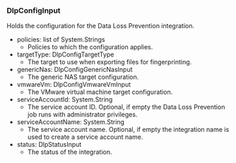 ### DlpConfigInput
Holds the configuration for the Data Loss Prevention integration.

- policies: list of System.Strings
  - Policies to which the configuration applies.
- targetType: DlpConfigTargetType
  - The target to use when exporting files for fingerprinting.
- genericNas: DlpConfigGenericNasInput
  - The generic NAS target configuration.
- vmwareVm: DlpConfigVmwareVmInput
  - The VMware virtual machine target configuration.
- serviceAccountId: System.String
  - The service account ID. Optional, if empty the Data Loss Prevention job
runs with administrator privileges.
- serviceAccountName: System.String
  - The service account name. Optional, if empty the integration name is used
to create a service account name.
- status: DlpStatusInput
  - The status of the integration.
